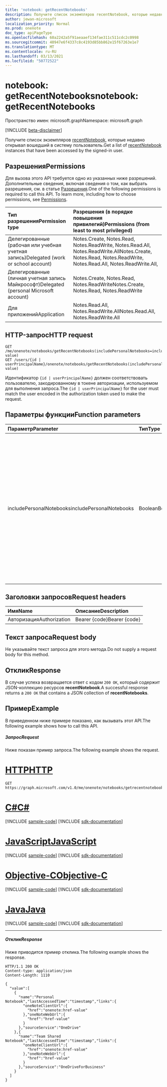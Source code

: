```yaml
---
title: 'notebook: getRecentNotebooks'
description: Получите список экземпляров recentNotebook, которые недавно открывал вошедший в систему пользователь.
author: jewan-microsoft
localization_priority: Normal
ms.prod: onenote
doc_type: apiPageType
ms.openlocfilehash: 60a2242a5f91aeaaef134fae311c511cdc2c0998
ms.sourcegitcommit: 40947e6f4337c8c4193d85bb862e15f67263e1e7
ms.translationtype: MT
ms.contentlocale: ru-RU
ms.lasthandoff: 03/13/2021
ms.locfileid: "50772522"
---
```

# <a name="notebook-getrecentnotebooks"></a><span data-ttu-id="5215a-103">notebook: getRecentNotebooks</span><span class="sxs-lookup"><span data-stu-id="5215a-103">notebook: getRecentNotebooks</span></span>

<span data-ttu-id="5215a-104">Пространство имен: microsoft.graph</span><span class="sxs-lookup"><span data-stu-id="5215a-104">Namespace: microsoft.graph</span></span>

[!INCLUDE [beta-disclaimer](../../includes/beta-disclaimer.md)]

<span data-ttu-id="5215a-105">Получите список экземпляров [recentNotebook](../resources/recentnotebook.md), которые недавно открывал вошедший в систему пользователь.</span><span class="sxs-lookup"><span data-stu-id="5215a-105">Get a list of [recentNotebook](../resources/recentnotebook.md) instances that have been accessed by the signed-in user.</span></span>

## <a name="permissions"></a><span data-ttu-id="5215a-106">Разрешения</span><span class="sxs-lookup"><span data-stu-id="5215a-106">Permissions</span></span>
<span data-ttu-id="5215a-p101">Для вызова этого API требуется одно из указанных ниже разрешений. Дополнительные сведения, включая сведения о том, как выбрать разрешения, см. в статье [Разрешения](/graph/permissions-reference).</span><span class="sxs-lookup"><span data-stu-id="5215a-p101">One of the following permissions is required to call this API. To learn more, including how to choose permissions, see [Permissions](/graph/permissions-reference).</span></span>

|<span data-ttu-id="5215a-109">Тип разрешения</span><span class="sxs-lookup"><span data-stu-id="5215a-109">Permission type</span></span>      | <span data-ttu-id="5215a-110">Разрешения (в порядке повышения привилегий)</span><span class="sxs-lookup"><span data-stu-id="5215a-110">Permissions (from least to most privileged)</span></span>              |
|:--------------------|:---------------------------------------------------------|
|<span data-ttu-id="5215a-111">Делегированные (рабочая или учебная учетная запись)</span><span class="sxs-lookup"><span data-stu-id="5215a-111">Delegated (work or school account)</span></span> | <span data-ttu-id="5215a-112">Notes.Create, Notes.Read, Notes.ReadWrite, Notes.Read.All, Notes.ReadWrite.All</span><span class="sxs-lookup"><span data-stu-id="5215a-112">Notes.Create, Notes.Read, Notes.ReadWrite, Notes.Read.All, Notes.ReadWrite.All,</span></span>|
|<span data-ttu-id="5215a-113">Делегированные (личная учетная запись Майкрософт)</span><span class="sxs-lookup"><span data-stu-id="5215a-113">Delegated (personal Microsoft account)</span></span> | <span data-ttu-id="5215a-114">Notes.Create, Notes.Read, Notes.ReadWrite</span><span class="sxs-lookup"><span data-stu-id="5215a-114">Notes.Create, Notes.Read, Notes.ReadWrite</span></span> |
|<span data-ttu-id="5215a-115">Для приложений</span><span class="sxs-lookup"><span data-stu-id="5215a-115">Application</span></span> | <span data-ttu-id="5215a-116">Notes.Read.All, Notes.ReadWrite.All</span><span class="sxs-lookup"><span data-stu-id="5215a-116">Notes.Read.All, Notes.ReadWrite.All</span></span> |

## <a name="http-request"></a><span data-ttu-id="5215a-117">HTTP-запрос</span><span class="sxs-lookup"><span data-stu-id="5215a-117">HTTP request</span></span>

<!-- { "blockType": "ignored" } -->
```http
GET /me/onenote/notebooks/getRecentNotebooks(includePersonalNotebooks=includePersonalNotebooks-value)
GET /users/{id | userPrincipalName}/onenote/notebooks/getRecentNotebooks(includePersonalNotebooks=includePersonalNotebooks-value)
```

<span data-ttu-id="5215a-118">Идентификатор `{id | userPrincipalName}` должен соответствовать пользователю, закодированному в токене авторизации, используемом для выполнения запроса.</span><span class="sxs-lookup"><span data-stu-id="5215a-118">The `{id | userPrincipalName}` for the user must match the user encoded in the authorization token used to make the request.</span></span>

## <a name="function-parameters"></a><span data-ttu-id="5215a-119">Параметры функции</span><span class="sxs-lookup"><span data-stu-id="5215a-119">Function parameters</span></span>

| <span data-ttu-id="5215a-120">Параметр</span><span class="sxs-lookup"><span data-stu-id="5215a-120">Parameter</span></span>    | <span data-ttu-id="5215a-121">Тип</span><span class="sxs-lookup"><span data-stu-id="5215a-121">Type</span></span>   |<span data-ttu-id="5215a-122">Описание</span><span class="sxs-lookup"><span data-stu-id="5215a-122">Description</span></span>|
|:---------------|:--------|:----------|
|<span data-ttu-id="5215a-123">includePersonalNotebooks</span><span class="sxs-lookup"><span data-stu-id="5215a-123">includePersonalNotebooks</span></span>|<span data-ttu-id="5215a-124">Boolean</span><span class="sxs-lookup"><span data-stu-id="5215a-124">Boolean</span></span>|<span data-ttu-id="5215a-125">Включите записные книжки, принадлежащие пользователю.</span><span class="sxs-lookup"><span data-stu-id="5215a-125">Include notebooks owned by the user.</span></span> <span data-ttu-id="5215a-126">Установите значение `true`, чтобы включить записные книжки, принадлежащие пользователю; в противном случае установите значение `false`.</span><span class="sxs-lookup"><span data-stu-id="5215a-126">Set to `true` to include notebooks owned by the user; otherwise, set to `false`.</span></span> <span data-ttu-id="5215a-127">Если вы не включите параметр `includePersonalNotebooks`, запрос вернет ошибку `400`.</span><span class="sxs-lookup"><span data-stu-id="5215a-127">If you don't include the `includePersonalNotebooks` parameter, your request will return a `400` error response.</span></span>|

## <a name="request-headers"></a><span data-ttu-id="5215a-128">Заголовки запросов</span><span class="sxs-lookup"><span data-stu-id="5215a-128">Request headers</span></span>
| <span data-ttu-id="5215a-129">Имя</span><span class="sxs-lookup"><span data-stu-id="5215a-129">Name</span></span>       | <span data-ttu-id="5215a-130">Описание</span><span class="sxs-lookup"><span data-stu-id="5215a-130">Description</span></span>|
|:---------------|:----------|
| <span data-ttu-id="5215a-131">Авторизация</span><span class="sxs-lookup"><span data-stu-id="5215a-131">Authorization</span></span>  | <span data-ttu-id="5215a-132">Bearer {code}</span><span class="sxs-lookup"><span data-stu-id="5215a-132">Bearer {code}</span></span>|

## <a name="request-body"></a><span data-ttu-id="5215a-133">Текст запроса</span><span class="sxs-lookup"><span data-stu-id="5215a-133">Request body</span></span>
<span data-ttu-id="5215a-134">Не указывайте текст запроса для этого метода.</span><span class="sxs-lookup"><span data-stu-id="5215a-134">Do not supply a request body for this method.</span></span>

## <a name="response"></a><span data-ttu-id="5215a-135">Отклик</span><span class="sxs-lookup"><span data-stu-id="5215a-135">Response</span></span>
<span data-ttu-id="5215a-136">В случае успеха возвращается ответ с кодом `200 OK`, который содержит JSON-коллекцию ресурсов **recentNotebook**.</span><span class="sxs-lookup"><span data-stu-id="5215a-136">A successful response returns a `200 OK` that contains a JSON collection of **recentNotebooks**.</span></span>

## <a name="example"></a><span data-ttu-id="5215a-137">Пример</span><span class="sxs-lookup"><span data-stu-id="5215a-137">Example</span></span>
<span data-ttu-id="5215a-138">В приведенном ниже примере показано, как вызывать этот API.</span><span class="sxs-lookup"><span data-stu-id="5215a-138">The following example shows how to call this API.</span></span>

##### <a name="request"></a><span data-ttu-id="5215a-139">Запрос</span><span class="sxs-lookup"><span data-stu-id="5215a-139">Request</span></span>
<span data-ttu-id="5215a-140">Ниже показан пример запроса.</span><span class="sxs-lookup"><span data-stu-id="5215a-140">The following example shows the request.</span></span>

# <a name="http"></a>[<span data-ttu-id="5215a-141">HTTP</span><span class="sxs-lookup"><span data-stu-id="5215a-141">HTTP</span></span>](#tab/http)
<!-- { "blockType": "request", "name": "recent_notebooks", "scopes": "notes.read" } -->
```msgraph-interactive
GET https://graph.microsoft.com/v1.0/me/onenote/notebooks/getrecentnotebooks(includePersonalNotebooks=true)
```
# <a name="c"></a>[<span data-ttu-id="5215a-142">C#</span><span class="sxs-lookup"><span data-stu-id="5215a-142">C#</span></span>](#tab/csharp)
[!INCLUDE [sample-code](../includes/snippets/csharp/recent-notebooks-csharp-snippets.md)]
[!INCLUDE [sdk-documentation](../includes/snippets/snippets-sdk-documentation-link.md)]

# <a name="javascript"></a>[<span data-ttu-id="5215a-143">JavaScript</span><span class="sxs-lookup"><span data-stu-id="5215a-143">JavaScript</span></span>](#tab/javascript)
[!INCLUDE [sample-code](../includes/snippets/javascript/recent-notebooks-javascript-snippets.md)]
[!INCLUDE [sdk-documentation](../includes/snippets/snippets-sdk-documentation-link.md)]

# <a name="objective-c"></a>[<span data-ttu-id="5215a-144">Objective-C</span><span class="sxs-lookup"><span data-stu-id="5215a-144">Objective-C</span></span>](#tab/objc)
[!INCLUDE [sample-code](../includes/snippets/objc/recent-notebooks-objc-snippets.md)]
[!INCLUDE [sdk-documentation](../includes/snippets/snippets-sdk-documentation-link.md)]

# <a name="java"></a>[<span data-ttu-id="5215a-145">Java</span><span class="sxs-lookup"><span data-stu-id="5215a-145">Java</span></span>](#tab/java)
[!INCLUDE [sample-code](../includes/snippets/java/recent-notebooks-java-snippets.md)]
[!INCLUDE [sdk-documentation](../includes/snippets/snippets-sdk-documentation-link.md)]

---


##### <a name="response"></a><span data-ttu-id="5215a-146">Отклик</span><span class="sxs-lookup"><span data-stu-id="5215a-146">Response</span></span>
<span data-ttu-id="5215a-147">Ниже приводится пример отклика.</span><span class="sxs-lookup"><span data-stu-id="5215a-147">The following example shows the response.</span></span>

<!-- {
  "blockType": "response",
  "truncated": true,
  "@odata.type": "microsoft.graph.notebook",
  "isCollection": true
} -->
```http
HTTP/1.1 200 OK
Content-type: application/json
Content-Length: 1110

{
  "value":[
    {
      "name":"Personal Notebook","lastAccessedTime":"timestamp","links":{
        "oneNoteClientUrl":{
          "href":"onenote:href-value"
        },"oneNoteWebUrl":{
          "href":"href-value"
        }
      },"sourceService":"OneDrive"
    },{
      "name":"Team Shared Notebook","lastAccessedTime":"timestamp","links":{
        "oneNoteClientUrl":{
          "href":"onenote:href-value"
        },"oneNoteWebUrl":{
          "href":"href-value"
        }
      },"sourceService":"OneDriveForBusiness"
    }
  ]
}
```


